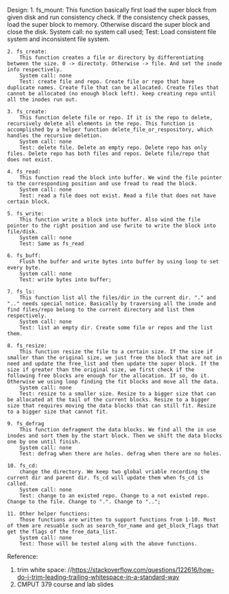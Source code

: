 Design: 
    1. fs_mount:
        This function basically first load the super block from given disk and run consistency check. If the consistency check passes, load the super block to memory. Otherwise discard the super block and close the disk.
        System call: no system call used;
        Test: Load consistent file system and inconsistent file system. 

    2. fs_create:
        This function creates a file or directory by differentiating between the size. 0 -> directoty. Otherwise -> file. And set the inode info respectively.
        System call: none
        Test: create file and repo. Create file or repo that have duplicate names. Create file that can be allocated. Create files that cannot be allocated (no enough block left). keep creating repo until all the inodes run out.

    3. fs_create:
        This function delete file or repo. If it is the repo to delete, recursively delete all elements in the repo. This function is accomplished by a helper function delete_file_or_respository, which handles the recursive deletion.
        System call: none
        Test: delete file. Delete an empty repo. Delete repo has only files. Delete repo has both files and repos. Delete file/repo that does not exist.

    4. fs_read:
        This function read the block into buffer. We wind the file pointer to the corresponding position and use fread to read the block.
        System call: none
        Test: read a file does not exist. Read a file that does not have certain block. 

    5. fs_write:
        This function write a block into buffer. Also wind the file pointer to the right position and use fwrite to write the block into file/disk.
        System call: none
        Test: Same as fs_read

    6. fs_buff:
        Flush the buffer and write bytes into buffer by using loop to set every byte. 
        System call: none
        Test: write bytes into buffer;
    
    7. fs_ls:
        This function list all the files/dir in the current dir. "." and ".." needs special notice. Basically by traversing all the inode and find files/repo belong to the current directory and list them respectively.
        System call: none
        Test: list an empty dir. Create some file or repos and the list them.

    8. fs_resize:
        This function resize the file to a certain size. If the size if smaller than the original size, we just free the block that are not in need and update the free_list and then update the super block. If the size if greater than the original size, we first check if the following free blocks are enough for the allocation. If so, do it. Otherwise we using loop finding the fit blocks and move all the data.
        System call: none
        Test: resize to a smaller size. Resize to a bigger size that can be allocated at the tail of the current blocks. Resize to a bigger size that requires moving the data blocks that can still fit. Resize to a bigger size that cannot fit.

    9. fs_defrag
        This function defragment the data blocks. We find all the in use inodes and sort them by the start block. Then we shift the data blocks one by one until finish.
        System call: none
        Test: defrag when there are holes. defrag when there are no holes.

    10. fs_cd:
        change the directory. We keep two global vriable recording the current dir and parent dir. fs_cd will update them when fs_cd is called.
        System call: none
        Test: change to an existed repo. Change to a not existed repo. Change to the file. Change to ".". Change to "..";

    11. Other helper functions:
        Those functions are written to support functions from 1-10. Most of them are resuable such as search_for_name and get_block_flags that get the flags of the free_data_list.
        System call: none
        Test: Those will be tested along with the above functions.





Reference:
1. trim white space: //https://stackoverflow.com/questions/122616/how-do-i-trim-leading-trailing-whitespace-in-a-standard-way
2. CMPUT 379 course and lab slides